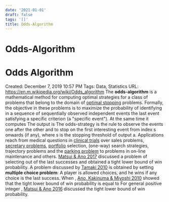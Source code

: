 ```yaml
---
date: '2021-01-01'
draft: false
tags: '[]'
title: Odds-Algorithm
---
```


# Odds-Algorithm

# Odds Algorithm
Created: December 7, 2019 10:57 PM
Tags: Data, Statistics
URL: https://en.m.wikipedia.org/wiki/Odds_algorithm
The **odds-algorithm** is a mathematical method for computing optimal strategies for a class of problems that belong to the domain of [optimal stopping](https://en.m.wikipedia.org/wiki/Optimal_stopping) problems.
Formally, the objective in these problems is to maximize the probability of identifying in a sequence of sequentially observed independent events the last event satisfying a specific criterion (a "specific event").
At the same time it computes
The output is
The odds-strategy is the rule to observe the events one after the other and to stop on the first interesting event from index s onwards (if any), where s is the stopping threshold of output a.
Applications reach from medical questions in [clinical trials](https://en.m.wikipedia.org/wiki/Clinical_trial) over sales problems, [secretary problems](https://en.m.wikipedia.org/wiki/Secretary_problems), [portfolio](https://en.m.wikipedia.org/wiki/Portfolio_(finance)) selection, (one-way) search strategies, trajectory problems and the [parking problem](https://en.m.wikipedia.org/wiki/Parking_problem) to problems in on-line maintenance and others.
[Matsui & Ano 2017](https://en.m.wikipedia.org/wiki/Odds_algorithm) discussed a problem of selecting out of the last successes and obtained a tight lower bound of win probability.
A problem discussed by [Tamaki 2010](https://en.m.wikipedia.org/wiki/Odds_algorithm) is obtained by setting
**multiple choice problem**: A player is allowed choices, and he wins if any choice is the last success.
When , [Ano, Kakinuma & Miyoshi 2010](https://en.m.wikipedia.org/wiki/Odds_algorithm) showed that the tight lower bound of win probability is equal to For general positive integer , [Matsui & Ano 2016](https://en.m.wikipedia.org/wiki/Odds_algorithm) discussed the tight lower bound of win probability.
